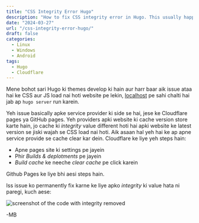 ```yaml
---
title: "CSS Integrity Error Hugo"
description: "How to fix CSS integrity error in Hugo. This usually happens when publishing your website using a Pages service on Cloudflare or GitHub."
date: "2024-03-27"
url: "/css-integrity-error-hugo/"
draft: false
categories:
  - Linux
  - Windows
  - Android
tags:
  - Hugo
  - Cloudflare
---
```


Mene bohot sari Hugo ki themes develop ki hain aur harr baar aik issue ataa hai ke CSS aur JS load nai hoti website pe lekin, [localhost](http://localhost) pe sahi chalti hai jab ap `hugo server` run karein. 

Yeh issue basically apke service provider ki side se hai, jese ke Cloudflare pages ya GitHub pages. Yeh providers apki website ki cache version store karte hain, jo cache ki *integrity* value different hoti hai apki website ke latest version se jiski wajah se CSS load nai hoti. Aik asaan hal yeh hai ke ap apne service provide se cache clear kar dein. Cloudflare ke liye yeh steps hain: 

- Apne pages site ki settings pe jayein
- Phir *Builds & deplotments* pe jayein
- *Build cache* ke neeche *clear cache* pe click karein

Github Pages ke liye bhi aesi steps hain. 

Iss issue ko permanently fix karne ke liye apko *integrity* ki value hata ni paregi, kuch aese:

![screenshot of the code with integrity removed](/img/articles/2024/css-integrity-error-hugo/code-screenshot.png)

-MB
